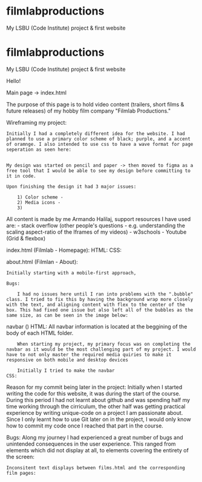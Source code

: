 # filmlabproductions
My LSBU (Code Institute) project &amp; first website


# filmlabproductions
My LSBU (Code Institute) project &amp; first website



Hello!

Main page -> index.html

The purpose of this page is to hold video content (trailers, short films & future releases) of my hobby film company "Filmlab Productions." 



Wireframing my project:

    Initially I had a completely different idea for the website. I had planned to use a primary color scheme of black; purple, and a accent of oramnge. I also intended to use css to have a wave format for page seperation as seen here:


    My design was started on pencil and paper -> then moved to figma as a free tool that I would be able to see my design before committing to it in code.

    Upon finishing the design it had 3 major issues:

        1) Color scheme -
        2) Media icons -
        3)


All content is made by me Armando Halilaj, support resources I have used are:
    - stack overflow (other people's questions - e.g. understanding the scaling aspect-ratio of the Iframes of my videos)
    - w3schools
    - Youtube (Grid & flexbox)



index.html (Filmlab - Homepage):
    HTML:
    CSS:






about.html (Filmlan - About):

    Initially starting with a mobile-first approach, 
    
    Bugs:

        I had no issues here until I ran into problems with the ".bubble" class. I tried to fix this by having the background wrap more closely with the text, and aligning content with flex to the center of the box. This had fixed one issue but also left all of the bubbles as the same size, as can be seen in the image below:

navbar ()
    HTML:
        All navbar information is located at the beggining of the body of each HTML folder. 
        
        
        When starting my project, my primary focus was on completing the navbar as it would be the most challenging part of my project. I would have to not only master the required media quiries to make it responsive on both mobile and desktop devices
        
        Initially I tried to make the navbar 
    CSS:




Reason for my commit being later in the project:
     Initially when I started writing the code for this website, it was during the start of the course. During this period I had not learnt about github and was spending half my time working through the cirriculum, the other half was getting practical experience by writing unique-code on a project I am passionate about. Since I only learnt how to use Git later on in the project, I would only know how to commit my code once I reached that part in the course.





Bugs:
    Along my journey I had experienced a great number of bugs and unintended consequences in the user experience. This ranged from elements which did not display at all, to elements covering the entirety of the screen: 

    
    Inconsitent text displays between films.html and the corresponding film pages:
    